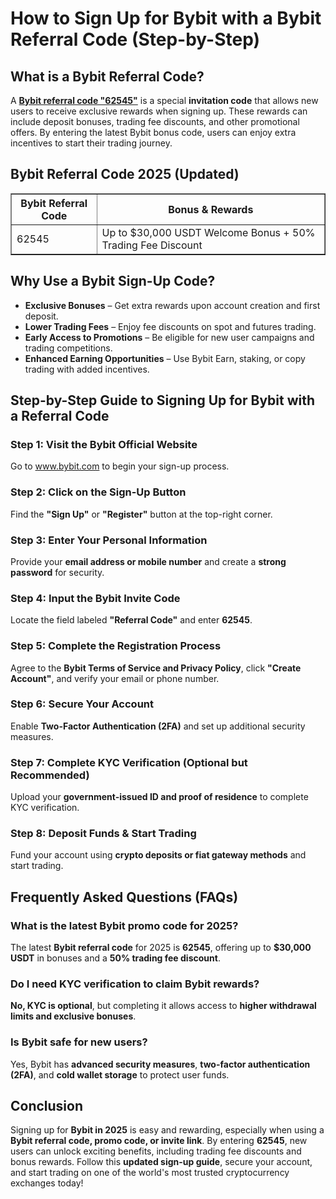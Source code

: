 <h1>How to Sign Up for Bybit with a Bybit Referral Code (Step-by-Step)</h1>
<h2>What is a Bybit Referral Code?</h2>
<p>A <strong><a href="https://github.com/Bybit62545/Bybit/" target="_blank">Bybit referral code "62545"</a></strong> is a special <strong>invitation code</strong> that allows new users to receive exclusive rewards when signing up. These rewards can include deposit bonuses, trading fee discounts, and other promotional offers. By entering the latest Bybit bonus code, users can enjoy extra incentives to start their trading journey.</p>

<h2>Bybit Referral Code 2025 (Updated)</h2>
<table border="1">
    <tr>
        <th>Bybit Referral Code</th>
        <th>Bonus & Rewards</th>
    </tr>
    <tr>
        <td>62545</td>
        <td>Up to $30,000 USDT Welcome Bonus + 50% Trading Fee Discount</td>
    </tr>
</table>

<h2>Why Use a Bybit Sign-Up Code?</h2>
<ul>
    <li><strong>Exclusive Bonuses</strong> – Get extra rewards upon account creation and first deposit.</li>
    <li><strong>Lower Trading Fees</strong> – Enjoy fee discounts on spot and futures trading.</li>
    <li><strong>Early Access to Promotions</strong> – Be eligible for new user campaigns and trading competitions.</li>
    <li><strong>Enhanced Earning Opportunities</strong> – Use Bybit Earn, staking, or copy trading with added incentives.</li>
</ul>

<h2>Step-by-Step Guide to Signing Up for Bybit with a Referral Code</h2>
<h3>Step 1: Visit the Bybit Official Website</h3>
<p>Go to <a href="https://partner.bybit.com/b/62545">www.bybit.com</a> to begin your sign-up process.</p>

<h3>Step 2: Click on the Sign-Up Button</h3>
<p>Find the <strong>"Sign Up"</strong> or <strong>"Register"</strong> button at the top-right corner.</p>

<h3>Step 3: Enter Your Personal Information</h3>
<p>Provide your <strong>email address or mobile number</strong> and create a <strong>strong password</strong> for security.</p>

<h3>Step 4: Input the Bybit Invite Code</h3>
<p>Locate the field labeled <strong>"Referral Code"</strong> and enter <strong>62545</strong>.</p>

<h3>Step 5: Complete the Registration Process</h3>
<p>Agree to the <strong>Bybit Terms of Service and Privacy Policy</strong>, click <strong>"Create Account"</strong>, and verify your email or phone number.</p>

<h3>Step 6: Secure Your Account</h3>
<p>Enable <strong>Two-Factor Authentication (2FA)</strong> and set up additional security measures.</p>

<h3>Step 7: Complete KYC Verification (Optional but Recommended)</h3>
<p>Upload your <strong>government-issued ID and proof of residence</strong> to complete KYC verification.</p>

<h3>Step 8: Deposit Funds & Start Trading</h3>
<p>Fund your account using <strong>crypto deposits or fiat gateway methods</strong> and start trading.</p>

<h2>Frequently Asked Questions (FAQs)</h2>
<h3>What is the latest Bybit promo code for 2025?</h3>
<p>The latest <strong>Bybit referral code</strong> for 2025 is <strong>62545</strong>, offering up to <strong>$30,000 USDT</strong> in bonuses and a <strong>50% trading fee discount</strong>.</p>

<h3>Do I need KYC verification to claim Bybit rewards?</h3>
<p><strong>No, KYC is optional</strong>, but completing it allows access to <strong>higher withdrawal limits and exclusive bonuses</strong>.</p>

<h3>Is Bybit safe for new users?</h3>
<p>Yes, Bybit has <strong>advanced security measures</strong>, <strong>two-factor authentication (2FA)</strong>, and <strong>cold wallet storage</strong> to protect user funds.</p>

<h2>Conclusion</h2>
<p>Signing up for <strong>Bybit in 2025</strong> is easy and rewarding, especially when using a <strong>Bybit referral code, promo code, or invite link</strong>. By entering <strong>62545</strong>, new users can unlock exciting benefits, including trading fee discounts and bonus rewards. Follow this <strong>updated sign-up guide</strong>, secure your account, and start trading on one of the world's most trusted cryptocurrency exchanges today!</p>
